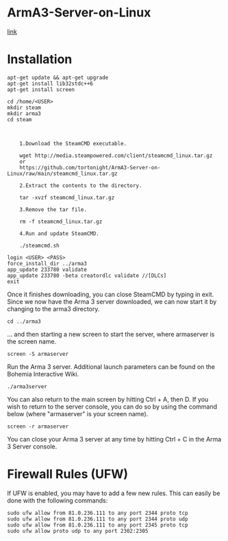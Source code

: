 # ArmA3-Server-on-Linux
[link](https://community.bistudio.com/wiki/Arma_3:_Dedicated_Server#Instructions_.28Linux_o.2Fs.29)
# Installation
```
apt-get update && apt-get upgrade
apt-get install lib32stdc++6
apt-get install screen

cd /home/<USER>
mkdir steam
mkdir arma3
cd steam



    1.Download the SteamCMD executable.

    wget http://media.steampowered.com/client/steamcmd_linux.tar.gz
    or
    https://github.com/tortonight/ArmA3-Server-on-Linux/raw/main/steamcmd_linux.tar.gz

    2.Extract the contents to the directory.

    tar -xvzf steamcmd_linux.tar.gz

    3.Remove the tar file.

    rm -f steamcmd_linux.tar.gz

    4.Run and update SteamCMD.

    ./steamcmd.sh
    
login <USER> <PASS>
force_install_dir ../arma3
app_update 233780 validate
app_update 233780 -beta creatordlc validate //[DLCs]
exit
```
Once it finishes downloading, you can close SteamCMD by typing in exit. Since we now have the Arma 3 server downloaded, we can now start it by changing to the arma3 directory.
```
cd ../arma3
```
... and then starting a new screen to start the server, where armaserver is the screen name.
```
screen -S armaserver
```
Run the Arma 3 server. Additional launch parameters can be found on the Bohemia Interactive Wiki.
```
./arma3server
```
You can also return to the main screen by hitting Ctrl + A, then D. If you wish to return to the server console, you can do so by using the command below (where "armaserver" is your screen name).
```
screen -r armaserver
```
You can close your Arma 3 server at any time by hitting Ctrl + C in the Arma 3 Server console.
# Firewall Rules (UFW)

If UFW is enabled, you may have to add a few new rules. This can easily be done with the following commands:
```
sudo ufw allow from 81.0.236.111 to any port 2344 proto tcp
sudo ufw allow from 81.0.236.111 to any port 2344 proto udp
sudo ufw allow from 81.0.236.111 to any port 2345 proto tcp
sudo ufw allow proto udp to any port 2302:2305
```



